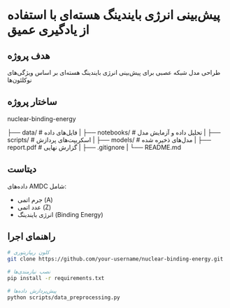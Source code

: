 # پیش‌بینی انرژی بایندینگ هسته‌ای با استفاده از یادگیری عمیق

## هدف پروژه
طراحی مدل شبکه عصبی برای پیش‌بینی انرژی بایندینگ هسته‌ای بر اساس ویژگی‌های نوکلئون‌ها

## ساختار پروژه
nuclear-binding-energy

├── data/ # فایل‌های داده
|
├── notebooks/ # تحلیل داده و آزمایش مدل
|
├── scripts/ # اسکریپت‌های پردازش
|
├── models/ # مدل‌های ذخیره شده
|
├── report.pdf # گزارش نهایی
|
├── .gitignore
|
└── README.md

## دیتاست
داده‌های AMDC شامل:
- جرم اتمی (A)
- عدد اتمی (Z)
- انرژی بایندینگ (Binding Energy)

## راهنمای اجرا
```bash
# کلون ریپازیتوری
git clone https://github.com/your-username/nuclear-binding-energy.git

# نصب نیازمندی‌ها
pip install -r requirements.txt

# پیش‌پردازش داده‌ها
python scripts/data_preprocessing.py
